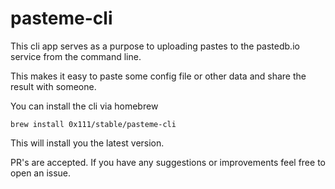 # pasteme-cli

This cli app serves as a purpose to uploading pastes to the pastedb.io service from the command line.

This makes it easy to paste some config file or other data and share the result with someone.

You can install the cli via homebrew
```
brew install 0x111/stable/pasteme-cli
```

This will install you the latest version.

PR's are accepted.
If you have any suggestions or improvements feel free to open an issue.
